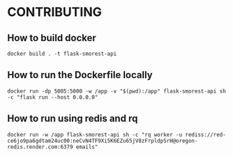 # CONTRIBUTING

## How to build docker

```commandline
docker build . -t flask-smorest-api
```

## How to run the Dockerfile locally

```commandline
docker run -dp 5005:5000 -w /app -v "$(pwd):/app" flask-smorest-api sh -c "flask run --host 0.0.0.0"
```

## How to run using redis and rq

```commandline
docker run -w /app flask-smorest-api sh -c "rq worker -u rediss://red-ce6jo9pa6gdtam24uc00:neCvN4TF9Xi5K6EZu65jV8zFrpldpSrH@oregon-redis.render.com:6379 emails"
```